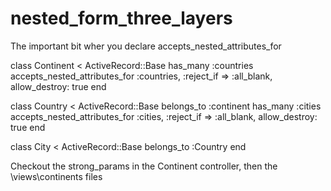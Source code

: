 # nested_form_three_layers


The important bit wher you declare accepts_nested_attributes_for


class Continent < ActiveRecord::Base
  has_many :countries
  accepts_nested_attributes_for :countries, :reject_if => :all_blank, allow_destroy: true
end

class Country < ActiveRecord::Base
  belongs_to :continent
  has_many :cities
  accepts_nested_attributes_for :cities, :reject_if => :all_blank, allow_destroy: true
end

class City < ActiveRecord::Base
  belongs_to :Country
end

Checkout the strong_params in the Continent controller, then the \views\continents files